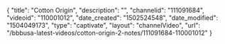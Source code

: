 {
    "title": "Cotton Origin",
    "description": "",
    "channelid": "111091684",
    "videoid": "110001012",
    "date_created": "1502524548",
    "date_modified": "1504049173",
    "type": "captivate",
    "layout": "channelVideo",
    "url": "\/bbbusa-latest-videos\/cotton-origin-2-notes\/111091684-110001012"
}